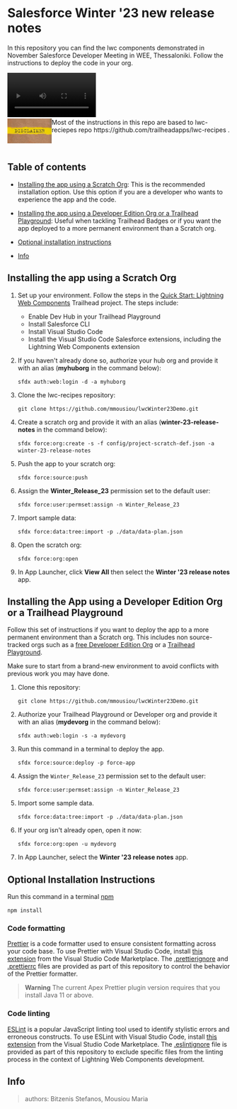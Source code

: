 # Salesforce Winter '23 new release notes

In this repository you can find the lwc components demonstrated in November Salesforce Developer Meeting in WEE, Thessaloniki. Follow the instructions to deploy the code in your org.

<div>
   <video width="200" controls>
      <source src="/demoWinter23.mp4" type="video/mp4">
   </video>
</div>

<div>
    <img src="/disclaimer.jfif" align="left" alt="Disclaimer" style="width:100px;"/>
    Most of the instructions in this repo are based to lwc-reciepes repo https://github.com/trailheadapps/lwc-recipes .
    <br/>
    <br/> 
    <br/>
</div>

## Table of contents

- [Installing the app using a Scratch Org](#installing-the-app-using-a-scratch-org): This is the recommended installation option. Use this option if you are a developer who wants to experience the app and the code.

- [Installing the app using a Developer Edition Org or a Trailhead Playground](#installing-the-app-using-a-developer-edition-org-or-a-trailhead-playground): Useful when tackling Trailhead Badges or if you want the app deployed to a more permanent environment than a Scratch org.

- [Optional installation instructions](#optional-installation-instructions)
- [Info](#info)

## Installing the app using a Scratch Org

1. Set up your environment. Follow the steps in the [Quick Start: Lightning Web Components](https://trailhead.salesforce.com/content/learn/projects/quick-start-lightning-web-components/) Trailhead project. The steps include:

   - Enable Dev Hub in your Trailhead Playground
   - Install Salesforce CLI
   - Install Visual Studio Code
   - Install the Visual Studio Code Salesforce extensions, including the Lightning Web Components extension

1. If you haven't already done so, authorize your hub org and provide it with an alias (**myhuborg** in the command below):

   ```
   sfdx auth:web:login -d -a myhuborg
   ```

1. Clone the lwc-recipes repository:

   ```
   git clone https://github.com/mmousiou/lwcWinter23Demo.git
   ```

1. Create a scratch org and provide it with an alias (**winter-23-release-notes** in the command below):

   ```
   sfdx force:org:create -s -f config/project-scratch-def.json -a winter-23-release-notes
   ```

1. Push the app to your scratch org:

   ```
   sfdx force:source:push
   ```

1. Assign the **Winter_Release_23** permission set to the default user:

   ```
   sfdx force:user:permset:assign -n Winter_Release_23
   ```

1. Import sample data:

   ```
   sfdx force:data:tree:import -p ./data/data-plan.json
   ```

1. Open the scratch org:

   ```
   sfdx force:org:open
   ```

1. In App Launcher, click **View All** then select the **Winter '23 release notes** app.

## Installing the App using a Developer Edition Org or a Trailhead Playground

Follow this set of instructions if you want to deploy the app to a more permanent environment than a Scratch org.
This includes non source-tracked orgs such as a [free Developer Edition Org](https://developer.salesforce.com/signup) or a [Trailhead Playground](https://trailhead.salesforce.com/).

Make sure to start from a brand-new environment to avoid conflicts with previous work you may have done.

1. Clone this repository:

   ```
   git clone https://github.com/mmousiou/lwcWinter23Demo.git
   ```

1. Authorize your Trailhead Playground or Developer org and provide it with an alias (**mydevorg** in the command below):

   ```
   sfdx auth:web:login -s -a mydevorg
   ```

1. Run this command in a terminal to deploy the app.

   ```
   sfdx force:source:deploy -p force-app
   ```

1. Assign the `Winter_Release_23` permission set to the default user:

   ```
   sfdx force:user:permset:assign -n Winter_Release_23
   ```

1. Import some sample data.

   ```
   sfdx force:data:tree:import -p ./data/data-plan.json
   ```

1. If your org isn't already open, open it now:

   ```
   sfdx force:org:open -u mydevorg
   ```

1. In App Launcher, select the **Winter '23 release notes** app.

## Optional Installation Instructions

Run this command in a terminal [npm](https://docs.npmjs.com/)

```
npm install
```

### Code formatting

[Prettier](https://prettier.io/) is a code formatter used to ensure consistent formatting across your code base. To use Prettier with Visual Studio Code, install [this extension](https://marketplace.visualstudio.com/items?itemName=esbenp.prettier-vscode) from the Visual Studio Code Marketplace. The [.prettierignore](/.prettierignore) and [.prettierrc](/.prettierrc) files are provided as part of this repository to control the behavior of the Prettier formatter.

> **Warning**
> The current Apex Prettier plugin version requires that you install Java 11 or above.

### Code linting

[ESLint](https://eslint.org/) is a popular JavaScript linting tool used to identify stylistic errors and erroneous constructs. To use ESLint with Visual Studio Code, install [this extension](https://marketplace.visualstudio.com/items?itemName=salesforce.salesforcedx-vscode-lwc) from the Visual Studio Code Marketplace. The [.eslintignore](/.eslintignore) file is provided as part of this repository to exclude specific files from the linting process in the context of Lightning Web Components development.

## Info

> authors: Bitzenis Stefanos, Mousiou Maria
